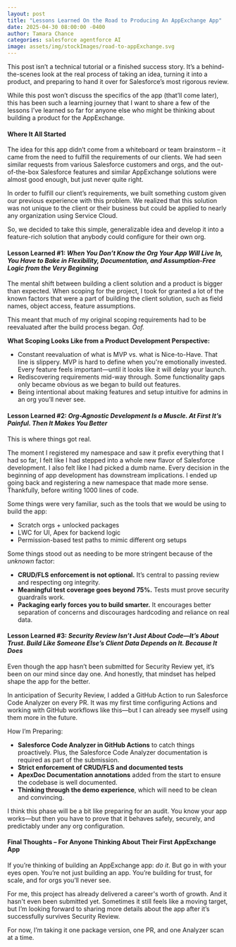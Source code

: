 ```yaml
---
layout: post
title: "Lessons Learned On the Road to Producing An AppExchange App"
date: 2025-04-30 08:00:00 -0400
author: Tamara Chance
categories: salesforce agentforce AI
image: assets/img/stockImages/road-to-appExchange.svg
---
```

This post isn’t a technical tutorial or a finished success story. It’s a behind-the-scenes look at the real process of taking an idea, turning it into a product, and preparing to hand it over for Salesforce’s most rigorous review.

While this post won’t discuss the specifics of the app (that’ll come later), this has been such a learning journey that I want to share a few of the lessons I’ve learned so far for anyone else who might be thinking about building a product for the AppExchange.

#### **Where It All Started**

The idea for this app didn’t come from a whiteboard or team brainstorm – it came from the need to fulfill the requirements of our clients. We had seen similar requests from various Salesforce customers and orgs, and the out-of-the-box Salesforce features and similar AppExchange solutions were almost good enough, but just never quite right.

In order to fulfill our client’s requirements, we built something custom given our previous experience with this problem. We realized that this solution was not unique to the client or their business but could be applied to nearly any organization using Service Cloud. 

So, we decided to take this simple, generalizable idea and develop it into a feature-rich solution that anybody could configure for their own org.

#### **Lesson Learned #1:** _When You Don’t Know the Org Your App Will Live In, You Have to Bake in Flexibility, Documentation, and Assumption-Free Logic from the Very Beginning_

The mental shift between building a client solution and a product is bigger than expected. When scoping for the project, I took for granted a lot of the known factors that were a part of building the client solution, such as field names, object access, feature assumptions.

This meant that much of my original scoping requirements had to be reevaluated after the build process began. *Oof.*

**What Scoping Looks Like from a Product Development Perspective:**

- Constant reevaluation of what is MVP vs. what is Nice-to-Have. That line is slippery. MVP is hard to define when you're emotionally invested. Every feature feels important—until it looks like it will delay your launch.
- Rediscovering requirements mid-way through. Some functionality gaps only became obvious as we began to build out features.
- Being intentional about making features and setup intuitive for admins in an org you’ll never see.

#### **Lesson Learned #2:** _Org-Agnostic Development Is a Muscle. At First It’s Painful. Then It Makes You Better_

This is where things got real.

The moment I registered my namespace and saw it prefix everything that I had so far, I felt like I had stepped into a whole new flavor of Salesforce development. I also felt like I had picked a dumb name. Every decision in the beginning of app development has downstream implications. I ended up going back and registering a new namespace that made more sense. Thankfully, before writing 1000 lines of code.

Some things were very familiar, such as the tools that we would be using to build the app:
- Scratch orgs + unlocked packages
- LWC for UI, Apex for backend logic
- Permission-based test paths to mimic different org setups

Some things stood out as needing to be more stringent because of the _unknown_ factor:

- **CRUD/FLS enforcement is not optional.** It’s central to passing review and respecting org integrity.
- **Meaningful test coverage goes beyond 75%.** Tests must prove security guardrails work.
- **Packaging early forces you to build smarter.** It encourages better separation of concerns and discourages hardcoding and reliance on real data.

#### **Lesson Learned #3:** _Security Review Isn’t Just About Code—It’s About Trust. Build Like Someone Else’s Client Data Depends on It. Because It Does_

Even though the app hasn’t been submitted for Security Review yet, it’s been on our mind since day one. And honestly, that mindset has helped shape the app for the better.

In anticipation of Security Review, I added a GitHub Action to run Salesforce Code Analyzer on every PR. It was my first time configuring Actions and working with GitHub workflows like this—but I can already see myself using them more in the future.

How I’m Preparing:

- **Salesforce Code Analyzer in GitHub Actions** to catch things proactively. Plus, the Salesforce Code Analyzer documentation is required as part of the submission.
- **Strict enforcement of CRUD/FLS and documented tests**
- **ApexDoc Documentation annotations** added from the start to ensure the codebase is well documented.
- **Thinking through the demo experience**, which will need to be clean and convincing.

I think this phase will be a bit like preparing for an audit. You know your app works—but then you have to prove that it behaves safely, securely, and predictably under any org configuration.

#### **Final Thoughts – For Anyone Thinking About Their First AppExchange App**

If you’re thinking of building an AppExchange app: *do it*. But go in with your eyes open. You’re not just building an app. You’re building for trust, for scale, and for orgs you’ll never see.

For me, this project has already delivered a career's worth of growth. And it hasn't even been submitted yet. Sometimes it still feels like a moving target, but I’m looking forward to sharing more details about the app after it’s successfully survives Security Review.

For now, I’m taking it one package version, one PR, and one Analyzer scan at a time.
